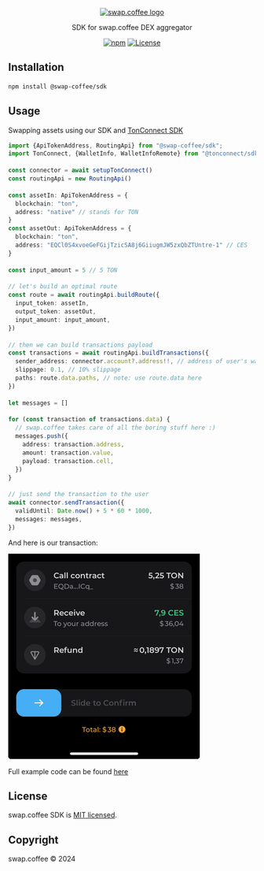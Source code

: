<p align="center">
  <a href="https://swap.coffee" target="blank"><img src="https://avatars.githubusercontent.com/u/171727895?s=400&u=f6a9b30455abed8c09dc7d4e6108eb21d0715ade&v=4" width="130" alt="swap.coffee logo" /></a>
</p>

<p align="center">SDK for swap.coffee DEX aggregator</p>

<p align="center">
<a href="https://www.npmjs.com/package/@swap-coffee/sdk"><img alt="npm" src="https://img.shields.io/npm/v/%40swap-coffee%2Fsdk?labelColor=%23fffff&color=%233e1c00"></a>
<a href="https://opensource.org/licenses/mit"><img alt="License" src="https://img.shields.io/badge/license-MIT-blue"></a>
</p>

## Installation

```bash
npm install @swap-coffee/sdk
```

## Usage

Swapping assets using our SDK and [TonConnect SDK](https://www.npmjs.com/package/@tonconnect/sdk)

```typescript
import {ApiTokenAddress, RoutingApi} from "@swap-coffee/sdk";
import TonConnect, {WalletInfo, WalletInfoRemote} from "@tonconnect/sdk";

const connector = await setupTonConnect()
const routingApi = new RoutingApi()

const assetIn: ApiTokenAddress = {
  blockchain: "ton",
  address: "native" // stands for TON
}
const assetOut: ApiTokenAddress = {
  blockchain: "ton",
  address: "EQCl0S4xvoeGeFGijTzicSA8j6GiiugmJW5zxQbZTUntre-1" // CES
}

const input_amount = 5 // 5 TON

// let's build an optimal route
const route = await routingApi.buildRoute({
  input_token: assetIn,
  output_token: assetOut,
  input_amount: input_amount,
})

// then we can build transactions payload
const transactions = await routingApi.buildTransactions({
  sender_address: connector.account?.address!!, // address of user's wallet
  slippage: 0.1, // 10% slippage
  paths: route.data.paths, // note: use route.data here
})

let messages = []

for (const transaction of transactions.data) {
  // swap.coffee takes care of all the boring stuff here :)
  messages.push({
    address: transaction.address,
    amount: transaction.value,
    payload: transaction.cell,
  })
}

// just send the transaction to the user
await connector.sendTransaction({
  validUntil: Date.now() + 5 * 60 * 1000,
  messages: messages,
})
```
And here is our transaction:

![img.png](assets/img.png)

Full example code can be found [here](examples/swap.ts)

## License

swap.coffee SDK is [MIT licensed](LICENSE).

## Copyright

swap.coffee &copy; 2024